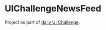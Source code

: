 # UIChallengeNewsFeed

Project as part of [daily UI Challenge](https://github.com/ghoshabhi/UI-Challenges).
